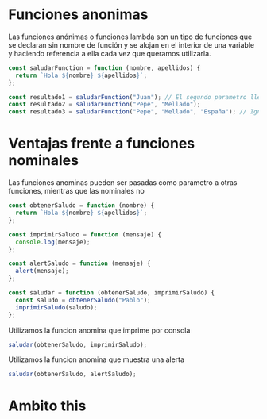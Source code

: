 # Funciones anonimas

Las funciones anónimas o funciones lambda son un tipo de funciones que se declaran sin nombre de función y se alojan en el interior de una variable y haciendo referencia a ella cada vez que queramos utilizarla.

```js
const saludarFunction = function (nombre, apellidos) {
  return `Hola ${nombre} ${apellidos}`;
};

const resultado1 = saludarFunction("Juan"); // El segundo parametro llegara como undefined
const resultado2 = saludarFunction("Pepe", "Mellado");
const resultado3 = saludarFunction("Pepe", "Mellado", "España"); // Ignora el ultimo parametros3
```

# Ventajas frente a funciones nominales

Las funciones anominas pueden ser pasadas como parametro a otras funciones, mientras que las nominales no

```js
const obtenerSaludo = function (nombre) {
  return `Hola ${nombre} ${apellidos}`;
};

const imprimirSaludo = function (mensaje) {
  console.log(mensaje);
};

const alertSaludo = function (mensaje) {
  alert(mensaje);
};

const saludar = function (obtenerSaludo, imprimirSaludo) {
  const saludo = obtenerSaludo("Pablo");
  imprimirSaludo(saludo);
};
```

Utilizamos la funcion anomina que imprime por consola

```js
saludar(obtenerSaludo, imprimirSaludo);
```

Utilizamos la funcion anomina que muestra una alerta

```js
saludar(obtenerSaludo, alertSaludo);
```

# Ambito this
